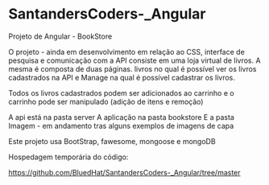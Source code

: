 # SantandersCoders-_Angular
Projeto de Angular - BookStore


O projeto - ainda em desenvolvimento em relação ao CSS, interface de pesquisa e comunicação com a API consiste em uma loja virtual de livros. A mesma é composta de duas páginas. livros no qual é possível ver os livros cadastrados na API e Manage na qual é possível cadastrar os livros.

Todos os livros cadastrados podem ser adicionados ao carrinho e o carrinho pode ser manipulado (adição de itens e remoção)

A api está na pasta server
A aplicação na pasta bookstore
E a pasta Imagem - em andamento tras alguns exemplos de imagens de capa

Este projeto usa BootStrap, fawesome, mongoose e mongoDB

Hospedagem temporária do código:

https://github.com/BluedHat/SantandersCoders-_Angular/tree/master
